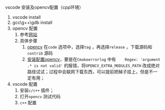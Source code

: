 vscode 安装及opencv配置（cpp环境）

1. vscode install
2. gcc\g++\gdb install 
3. opencv 配置
   1. 参考[网站](https://blog.csdn.net/u012704941/article/details/80396249)
   2. 具体步骤
      1. [opencv](https://github.com/opencv) 在`code` 选项中，选择`tag` ，再选择`release` ，下载源码和`contrib` 源码
      2. [安装配置opencv](https://blog.csdn.net/bryan_qaq/article/details/90246739)，要是在`Cmakeerrorlog` 中有`    Regex: 'argument .* is not valid'`  的报错，将`OPENCV_EXTRA_MODULES_PATH` 改成绝对路径试试；过程中会联网下载东西，可以提前把梯子挂上，但是不一定有用；
4. vscode 配置
   1. 安装`c/c++` 插件；
   2. 打开`opencv` 测试代码
   3. `c++` 配置

